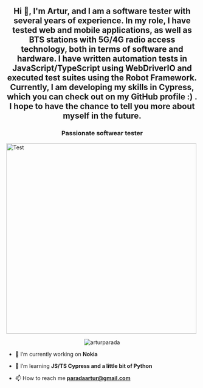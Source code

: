 <h2 align="center">Hi 👋, I'm Artur, and I am a software tester with several years of experience. In my role, I have tested web and mobile applications, as well as BTS stations with 5G/4G radio access technology, both in terms of software and hardware. I have written automation tests in JavaScript/TypeScript using WebDriverIO and executed test suites using the Robot Framework. Currently, I am developing my skills in Cypress, which you can check out on my GitHub profile :) . I hope to have the chance to tell you more about myself in the future.</h2>
<h3 align="center">Passionate softwear tester </h3>
<img text-aling="center" width="500" height="500"  alt="Test" src="https://media.tenor.com/ARkcuYFJVesAAAAd/unit-testingnn.gif">

<p align="left"> <center><img src="https://komarev.com/ghpvc/?username=arturparada&label=Profile%20views&color=0e75b6&style=flat" alt="arturparada" /> </center></p>

- 🔭 I’m currently working on **Nokia**

- 🌱 I’m  learning **JS/TS Cypress and a little bit of Python**

- 📫 How to reach me **paradaartur@gmail.com**


